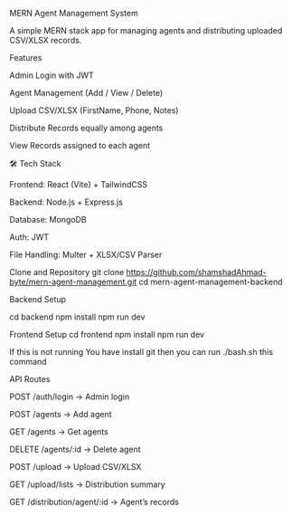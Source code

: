 MERN Agent Management System

A simple MERN stack app for managing agents and distributing uploaded CSV/XLSX records.

Features

Admin Login with JWT

Agent Management (Add / View / Delete)

Upload CSV/XLSX (FirstName, Phone, Notes)

Distribute Records equally among agents

View Records assigned to each agent

🛠 Tech Stack

Frontend: React (Vite) + TailwindCSS

Backend: Node.js + Express.js

Database: MongoDB

Auth: JWT

File Handling: Multer + XLSX/CSV Parser

Clone and Repository
git clone https://github.com/shamshadAhmad-byte/mern-agent-management.git
cd mern-agent-management-backend

Backend Setup

cd backend
npm install
npm run dev


Frontend Setup
cd frontend
npm install
npm run dev

If this is not running
You have install git 
then you can run ./bash.sh
this command

API Routes

POST /auth/login → Admin login

POST /agents → Add agent

GET /agents → Get agents

DELETE /agents/:id → Delete agent

POST /upload → Upload CSV/XLSX

GET /upload/lists → Distribution summary

GET /distribution/agent/:id → Agent’s records